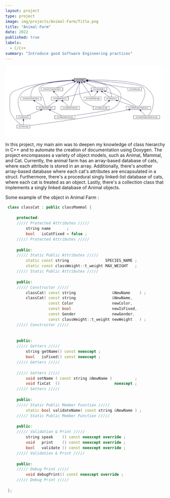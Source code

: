 ```yaml
---
layout: project
type: project
image: img/projects/Animal-Farm/Title.png
title: "Animal-Farm"
date: 2022
published: true
labels:
  - C/C++
summary: "Introduce good Software Engineering practices"
---
```


<div class="text-center p-4">
  <img width="500px" src="../img/projects/Animal-Farm/1.jpg" class="img-thumbnail" >
</div>

In this project, my main aim was to deepen my knowledge of class hierarchy in C++ and to automate the creation of documentation using Doxygen. The project encompasses a variety of object models, such as Animal, Mammal, and Cat. Currently, the animal farm has an array-based database of cats, where each attribute is stored in an array. Additionally, there's another array-based database where each cat's attributes are encapsulated in a struct. Furthermore, there's a procedural singly linked-list database of cats, where each cat is treated as an object. Lastly, there's a collection class that implements a singly linked database of Animal objects.

Some example of the object in Animal Farm :

```cpp
 class classCat : public classMammal {
  
     protected:
     ///// Protected Attributes /////
         string name       ;
         bool   isCatFixed = false ;
     ///// Protected Attributes /////
  
     public:
     ///// Static Public Attributes /////
         static const string                SPECIES_NAME ;
         static const classWeight::t_weight MAX_WEIGHT   ;
     ///// Static Public Attributes /////
  
     public:
     ///// Constructor /////
         classCat( const string                &NewName    ) ;
         classCat( const string                &NewName,
                   const Color                 newColor,
                   const bool                  newIsFixed,
                   const Gender                newGender,
                   const classWeight::t_weight newWeight   ) ;
     ///// Constructor /////
  
  
     public:
     ///// Getters /////
         string getName() const noexcept ;
         bool   isFixed() const noexcept ;
     ///// Getters /////
  
     ///// Setters /////
         void setName ( const string &NewName )          ;
         void fixCat  ()                        noexcept ;
     ///// Setters /////
  
     public:
     ///// Static Public Member Function /////
         static bool validateName( const string &NewName ) ;
     ///// Static Public Member Function /////
  
     public:
     ///// Validation & Print /////
         string speak    () const noexcept override ;
         void   print    () const noexcept override ;
         bool   validate () const noexcept override ;
     ///// Validation & Print /////
  
     public:
     ///// Debug Print /////
         void debugPrint() const noexcept override ;
     ///// Debug Print /////
  
 };
```
